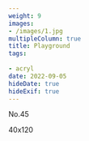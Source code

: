 ```yaml
---
weight: 9
images:
- /images/1.jpg
multipleColumn: true
title: Playground
tags:
 
- acryl
date: 2022-09-05
hideDate: true
hideExif: true
---
```

<p>
No.45
</p>
<p>
40x120
</p>